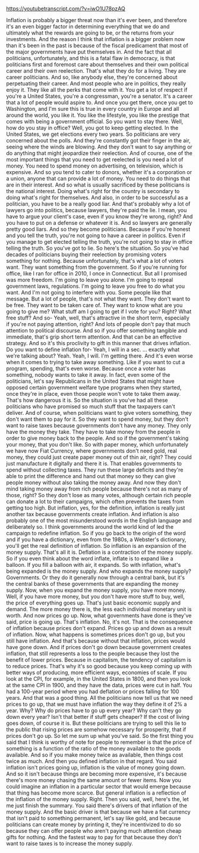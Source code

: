 https://youtubetranscript.com/?v=iwO1U78pzAQ

 Inflation is probably a bigger threat now than it's ever been, and therefore it's an even bigger factor in determining everything that we do and ultimately what the rewards are going to be, or the returns from your investments. And the reason I think that inflation is a bigger problem now than it's been in the past is because of the fiscal predicament that most of the major governments have put themselves in. And the fact that all politicians, unfortunately, and this is a fatal flaw in democracy, is that politicians first and foremost care about themselves and their own political career and their own reelection. That's what they do for a living. They are career politicians. And so, like anybody else, they're concerned about perpetuating their career. And most people who are in politics, they really enjoy it. They like all the perks that come with it. You get a lot of respect if you're a United States, you're a congressman, you're a senator. It's a career that a lot of people would aspire to. And once you get there, once you get to Washington, and I'm sure this is true in every country in Europe and all around the world, you like it. You like the lifestyle, you like the prestige that comes with being a government official. So you want to stay there. Well, how do you stay in office? Well, you got to keep getting elected. In the United States, we get elections every two years. So politicians are very concerned about the polls. And they're constantly got their finger in the air, seeing where the winds are blowing. And they don't want to say anything or do anything that might jeopardize their reelection. And of course, one of the most important things that you need to get reelected is you need a lot of money. You need to spend money on advertising, on television, which is expensive. And so you tend to cater to donors, whether it's a corporation or a union, anyone that can provide a lot of money. You need to do things that are in their interest. And so what is usually sacrificed by these politicians is the national interest. Doing what's right for the country is secondary to doing what's right for themselves. And also, in order to be successful as a politician, you have to be a really good liar. And that's probably why a lot of lawyers go into politics, because lawyers, they're paid the lie. I mean, you have to argue your client's case, even if you know they're wrong, right? And you have to put on a defense or whatever it is. And so lawyers are generally pretty good liars. And so they become politicians. Because if you're honest and you tell the truth, you're not going to have a career in politics. Even if you manage to get elected telling the truth, you're not going to stay in office telling the truth. So you've got to lie. So here's the situation. So you've had decades of politicians buying their reelection by promising voters something for nothing. Because unfortunately, that's what a lot of voters want. They want something from the government. So if you're running for office, like I ran for office in 2010, I once in Connecticut. But all I promised was more freedom. I'm going to leave you alone. I'm going to repeal government laws, regulations. I'm going to leave you free to do what you want. And I'm not going to interfere with you. Some people like that message. But a lot of people, that's not what they want. They don't want to be free. They want to be taken care of. They want to know what are you going to give me? What stuff am I going to get if I vote for you? Right? What free stuff? And so- Yeah, well, that's attractive in the short term, especially if you're not paying attention, right? And lots of people don't pay that much attention to political discourse. And so if you offer something tangible and immediate, that's grip short term attention. And that can be an effective strategy. And so it's this proclivity to gift in this manner that drives inflation. Do you want to define inflation for- Yeah, I will in a sec. ... exactly what we're talking about? Yeah. Yeah, I will. I'm getting there. And it's even worse when it comes to trying to take away something. Like if you want to cut a program, spending, that's even worse. Because once a voter has something, nobody wants to take it away. In fact, even some of the politicians, let's say Republicans in the United States that might have opposed certain government welfare type programs when they started, once they're in place, even those people won't vote to take them away. That's how dangerous it is. So the situation is you've had all these politicians who have promised so much stuff that the taxpayers can't deliver. And of course, when politicians want to give voters something, they don't want them to pay for it. So they want to spend money, but they don't want to raise taxes because governments don't have any money. They only have the money they take. They have to take money from the people in order to give money back to the people. And so if the government's taking your money, that you don't like. So with paper money, which unfortunately we have now Fiat Currency, where governments don't need gold, real money, they could just create paper money out of thin air, right? They could just manufacture it digitally and there it is. That enables governments to spend without collecting taxes. They run these large deficits and they're able to print the difference and hand out that money so they can give people money without also taking the money away. And now they don't mind taking money away from rich people because there's not as many of those, right? So they don't lose as many votes, although certain rich people can donate a lot to their campaigns, which often prevents the taxes from getting too high. But inflation, yes, for the definition, inflation is really just another tax because governments create inflation. And inflation is also probably one of the most misunderstood words in the English language and deliberately so. I think governments around the world kind of led the campaign to redefine inflation. So if you go back to the origin of the word and if you have a dictionary, even from the 1980s, a Webster's dictionary, you'll get the real definition of inflation. So inflation is an expansion of the money supply. That's all it is. Deflation is a contraction of the money supply. So if you even think about the word inflate, inflate is to expand like a balloon. If you fill a balloon with air, it expands. So with inflation, what's being expanded is the money supply. And who expands the money supply? Governments. Or they do it generally now through a central bank, but it's the central banks of these governments that are expanding the money supply. Now, when you expand the money supply, you have more money. Well, if you have more money, but you don't have more stuff to buy, well, the price of everything goes up. That's just basic economic supply and demand. The more money there is, the less each individual monetary unit is worth. And now prices go up. Now, what governments have done is they've said, price is going up. That's inflation. No, it's not. That is the consequence of inflation because prices don't expand. Prices go up and down as a result of inflation. Now, what happens is sometimes prices don't go up, but you still have inflation. And that's because without that inflation, prices would have gone down. And if prices don't go down because government creates inflation, that still represents a loss to the people because they lost the benefit of lower prices. Because in capitalism, the tendency of capitalism is to reduce prices. That's why it's so good because you keep coming up with better ways of producing, more efficient ways, economies of scale. If you look at the CPI, for example, in the United States in 1800, and then you look at the same CPI in 1900, and they have the data, prices were cut in half. You had a 100-year period where you had deflation or prices falling for 100 years. And that was a good thing. All the politicians now tell us that we need prices to go up, that we must have inflation the way they define it of 2% a year. Why? Why do prices have to go up every year? Why can't they go down every year? Isn't that better if stuff gets cheaper? If the cost of living goes down, of course it is. But these politicians are trying to sell this lie to the public that rising prices are somehow necessary for prosperity, that if prices don't go up. So let me sum up what you've said. So the first thing you said that I think is worthy of note for people to remember is that the price of something is a function of the ratio of the money available to the goods available. And so if you make money twice as available, then things cost twice as much. And then you defined inflation in that regard. You said inflation isn't prices going up, inflation is the value of money going down. And so it isn't because things are becoming more expensive, it's because there's more money chasing the same amount or fewer items. Now you could imagine an inflation in a particular sector that would emerge because that thing has become more scarce. But general inflation is a reflection of the inflation of the money supply. Right. Then you said, well, here's the, let me just finish the summary. You said there's drivers of that inflation of the money supply. And the basic driver is that because we have a fiat currency that isn't paid to something permanent, let's say like gold, and because politicians can create money by printing it, they're incentivized to do so because they can offer people who aren't paying much attention cheap gifts for nothing. And the fastest way to pay for that because they don't want to raise taxes is to increase the money supply.